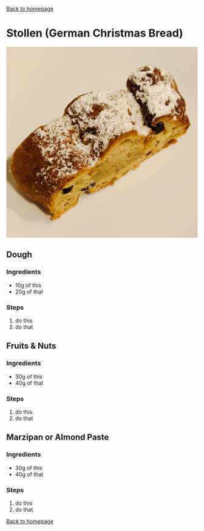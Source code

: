 [Back to homepage](https://ah-jia.github.io/)

# Stollen (German Christmas Bread)

![Ready to serve photo](images/ready-to-serve.jpg)

## Dough
### Ingredients
- 10g of this
- 20g of that

### Steps
1. do this
2. do that

## Fruits & Nuts
### Ingredients
- 30g of this
- 40g of that

### Steps
1. do this
2. do that

## Marzipan or Almond Paste
### Ingredients
- 30g of this
- 40g of that

### Steps
1. do this
2. do that

[Back to homepage](https://ah-jia.github.io/)
